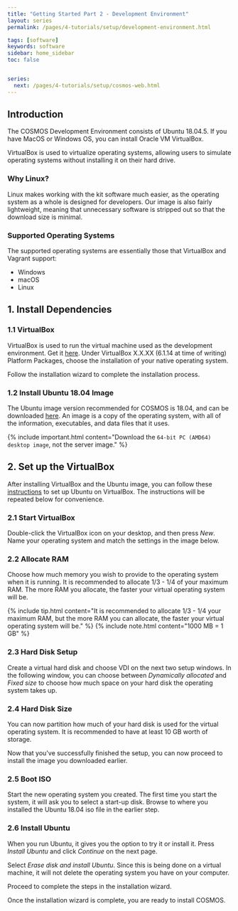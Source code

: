```yaml
---
title: "Getting Started Part 2 - Development Environment"
layout: series
permalink: /pages/4-tutorials/setup/development-environment.html

tags: [software]
keywords: software
sidebar: home_sidebar
toc: false


series:
  next: /pages/4-tutorials/setup/cosmos-web.html
---
```


## Introduction

The COSMOS Development Environment consists of Ubuntu 18.04.5. If you have MacOS or Windows OS, you can install
Oracle VM VirtualBox.

VirtualBox is used to virtualize operating systems, allowing users to simulate operating systems without installing
it on their hard drive.

### Why Linux?

Linux makes working with the kit software much easier, as the operating system as a whole is designed for developers.
Our image is also fairly lightweight, meaning that unnecessary software is stripped out so that the download size is
minimal.

### Supported Operating Systems

The supported operating systems are essentially those that VirtualBox and Vagrant support:

* Windows
* macOS
* Linux


## 1. Install Dependencies

### 1.1 VirtualBox
VirtualBox is used to run the virtual machine used as the development environment. Get it [here](https://www.virtualbox.org/wiki/Downloads). Under VirtualBox
X.X.XX (6.1.14 at time of writing) Platform Packages, choose the installation of your native operating system.

Follow the installation wizard to complete the installation process.

### 1.2 Install Ubuntu 18.04 Image

The Ubuntu image version recommended for COSMOS is 18.04, and can be downloaded [here](https://releases.ubuntu.com/18.04/?_ga=2.103985858.339547959.1600722773-1484274794.1597110289). An image is a copy of the operating system, with all of the information, executables, and data files that it uses.

{% include important.html content="Download the `64-bit PC (AMD64) desktop image`, not the server image." %}

## 2. Set up the VirtualBox

After installing VirtualBox and the Ubuntu image, you can follow these [instructions](https://itsfoss.com/install-linux-in-virtualbox) to set up Ubuntu on VirtualBox. The instructions will be repeated below for convenience.

### 2.1 Start VirtualBox

Double-click the VirtualBox icon on your desktop, and then press _New_. Name your operating system and match the settings in the image below.

### 2.2 Allocate RAM

Choose how much memory you wish to provide to the operating system when it is running. It is recommended to allocate 1/3 - 1/4 of your maximum RAM. The more RAM you allocate, the faster your virtual operating system will be.

{% include tip.html content="It is recommended to allocate 1/3 - 1/4 your maximum RAM, but the more RAM you can allocate, the faster your virtual operating system will be." %}
{% include note.html content="1000 MB = 1 GB" %}

### 2.3 Hard Disk Setup

Create a virtual hard disk and choose VDI on the next two setup windows. In the following window, you can choose between _Dynamically allocated_ and _Fixed size_ to choose how much space on your hard disk the operating system takes up.

### 2.4 Hard Disk Size

You can now partition how much of your hard disk is used for the virtual operating system. It is recommended to have at least 10 GB worth of storage.

Now that you've successfully finished the setup, you can now proceed to install the image you downloaded earlier.

### 2.5 Boot ISO

Start the new operating system you created. The first time you start the system, it will ask you to select a start-up disk. Browse to where you installed the Ubuntu 18.04 iso file in the earlier step.

### 2.6 Install Ubuntu

When you run Ubuntu, it gives you the option to try it or install it. Press _Install Ubuntu_ and click _Continue_ on the next page.

Select _Erase disk and install Ubuntu_. Since this is being done on a virtual machine, it will not delete the operating system you have on your computer.

Proceed to complete the steps in the installation wizard.

Once the installation wizard is complete, you are ready to install COSMOS.
